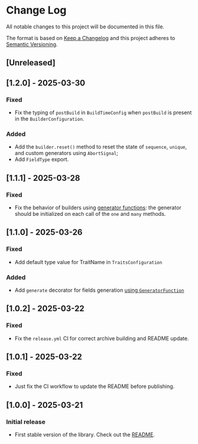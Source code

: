 # Change Log
All notable changes to this project will be documented in this file.

The format is based on [Keep a Changelog](http://keepachangelog.com/)
and this project adheres to [Semantic Versioning](http://semver.org/).

## [Unreleased]

## [1.2.0] - 2025-03-30
### Fixed
- Fix the typing of `postBuild` in `BuildTimeConfig` when `postBuild` is present in the `BuilderConfiguration`.

### Added
- Add the `builder.reset()` method to reset the state of `sequence`, `unique`, and custom generators using `AbortSignal`;
- Add `FieldType` export.


## [1.1.1] - 2025-03-28
### Fixed
- Fix the behavior of builders using [generator functions](https://github.com/Stivooo/mimicry-js/tree/main?tab=readme-ov-file#using-generatorfunction-to-create-fields): the generator should be initialized on each call of the `one` and `many` methods.

## [1.1.0] - 2025-03-26
### Fixed
- Add default type value for TraitName in `TraitsConfiguration`

### Added
- Add `generate` decorator for fields generation [using `GeneratorFunction`](https://github.com/Stivooo/mimicry-js/tree/main?tab=readme-ov-file#using-generatorfunction-to-create-fields)

## [1.0.2] - 2025-03-22
### Fixed
- Fix the `release.yml` CI for correct archive building and README update.

## [1.0.1] - 2025-03-22
### Fixed
- Just fix the CI workflow to update the README before publishing.

## [1.0.0] - 2025-03-21
### Initial release
- First stable version of the library. Check out the [README](https://github.com/Stivooo/mimicry-js?tab=readme-ov-file#mimicry-js).
